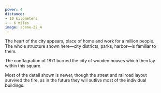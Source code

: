 ```yaml
---
power: 4
distance:
- 10 kilometers
- ~ 6 miles
image: scene-22_4
---
```

The heart of the city appears, place of home and work for a million people. The whole structure shown here—city districts, parks, harbor—is familiar to them.

The conflagration of 1871 burned the city of wooden houses which then lay within this square.

Most of the detail shown is newer, though the street and railroad layout survived the fire, as in the future they will outlive most of the individual buildings.
